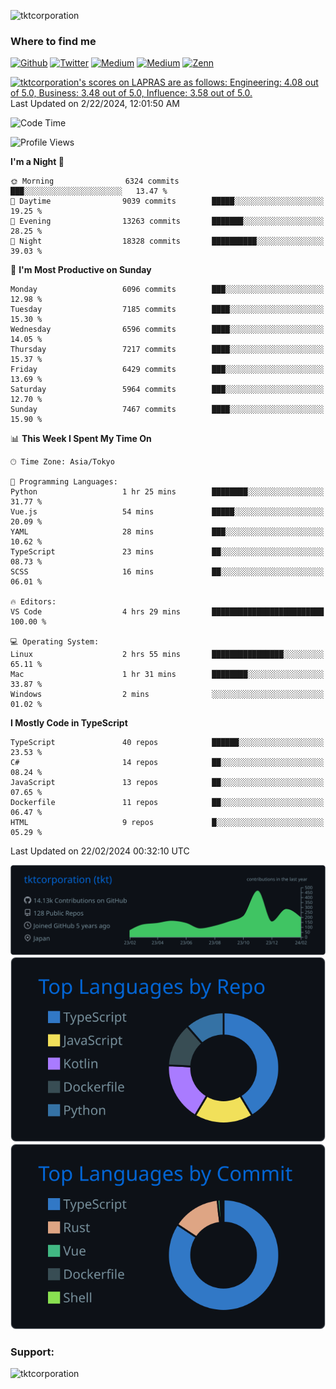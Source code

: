 <p align="left"> <img src="https://komarev.com/ghpvc/?username=tktcorporation&label=Profile%20views&color=0e75b6&style=flat" alt="tktcorporation" /> </p>

<h3>Where to find me</h3>
<p>
<a href="https://github.com/tktcorporation" target="_blank"><img alt="Github" src="https://img.shields.io/badge/GitHub-%2312100E.svg?&style=for-the-badge&logo=Github&logoColor=white" /></a>
<a href="https://twitter.com/tktcorporation" target="_blank"><img alt="Twitter" src="https://img.shields.io/badge/twitter-%231DA1F2.svg?&style=for-the-badge&logo=twitter&logoColor=white" /></a>
<a href="https://www.linkedin.com/in/tktcorporation" target="_blank"><img alt="Medium" src="https://img.shields.io/badge/linkdin-0a66c2.svg?&style=for-the-badge&logo=linkedin&logoColor=white" /></a>
<a href="https://qiita.com/tktcorporation" target="_blank"><img alt="Medium" src="https://img.shields.io/badge/qiita-55C500.svg?&style=for-the-badge&logo=qiita&logoColor=white" /></a>
<a href="https://zenn.dev/tktcorporation" target="_blank"><img alt="Zenn" src="https://img.shields.io/badge/Zenn-3EA8FF.svg?&style=for-the-badge&logo=Zenn&logoColor=white" /></a>
</p>

<!--START_SECTION:lapras-card-->
<p ><a href="https://lapras.com/public/tktcorporation" target="_blank" rel="noopener noreferrer"><img alt="tktcorporation's scores on LAPRAS are as follows: Engineering: 4.08 out of 5.0, Business: 3.48 out of 5.0, Influence: 3.58 out of 5.0." src="https://lapras-card-generator.vercel.app/api/svg?e=4.08&b=3.48&i=3.58&b1=%23232323&b2=%236d6d6d&i1=%23212121&i2=%23818181&l=en" width="300" ></a>  
Last Updated on 2/22/2024, 12:01:50 AM</p>
<!--END_SECTION:lapras-card-->
  
<!--START_SECTION:waka-->
![Code Time](http://img.shields.io/badge/Code%20Time-1%2C402%20hrs%2047%20mins-blue)

![Profile Views](http://img.shields.io/badge/Profile%20Views-3-blue)

**I'm a Night 🦉** 

```text
🌞 Morning                6324 commits        ███░░░░░░░░░░░░░░░░░░░░░░   13.47 % 
🌆 Daytime                9039 commits        █████░░░░░░░░░░░░░░░░░░░░   19.25 % 
🌃 Evening                13263 commits       ███████░░░░░░░░░░░░░░░░░░   28.25 % 
🌙 Night                  18328 commits       ██████████░░░░░░░░░░░░░░░   39.03 % 
```
📅 **I'm Most Productive on Sunday** 

```text
Monday                   6096 commits        ███░░░░░░░░░░░░░░░░░░░░░░   12.98 % 
Tuesday                  7185 commits        ████░░░░░░░░░░░░░░░░░░░░░   15.30 % 
Wednesday                6596 commits        ████░░░░░░░░░░░░░░░░░░░░░   14.05 % 
Thursday                 7217 commits        ████░░░░░░░░░░░░░░░░░░░░░   15.37 % 
Friday                   6429 commits        ███░░░░░░░░░░░░░░░░░░░░░░   13.69 % 
Saturday                 5964 commits        ███░░░░░░░░░░░░░░░░░░░░░░   12.70 % 
Sunday                   7467 commits        ████░░░░░░░░░░░░░░░░░░░░░   15.90 % 
```


📊 **This Week I Spent My Time On** 

```text
🕑︎ Time Zone: Asia/Tokyo

💬 Programming Languages: 
Python                   1 hr 25 mins        ████████░░░░░░░░░░░░░░░░░   31.77 % 
Vue.js                   54 mins             █████░░░░░░░░░░░░░░░░░░░░   20.09 % 
YAML                     28 mins             ███░░░░░░░░░░░░░░░░░░░░░░   10.62 % 
TypeScript               23 mins             ██░░░░░░░░░░░░░░░░░░░░░░░   08.73 % 
SCSS                     16 mins             ██░░░░░░░░░░░░░░░░░░░░░░░   06.01 % 

🔥 Editors: 
VS Code                  4 hrs 29 mins       █████████████████████████   100.00 % 

💻 Operating System: 
Linux                    2 hrs 55 mins       ████████████████░░░░░░░░░   65.11 % 
Mac                      1 hr 31 mins        ████████░░░░░░░░░░░░░░░░░   33.87 % 
Windows                  2 mins              ░░░░░░░░░░░░░░░░░░░░░░░░░   01.02 % 
```

**I Mostly Code in TypeScript** 

```text
TypeScript               40 repos            ██████░░░░░░░░░░░░░░░░░░░   23.53 % 
C#                       14 repos            ██░░░░░░░░░░░░░░░░░░░░░░░   08.24 % 
JavaScript               13 repos            ██░░░░░░░░░░░░░░░░░░░░░░░   07.65 % 
Dockerfile               11 repos            ██░░░░░░░░░░░░░░░░░░░░░░░   06.47 % 
HTML                     9 repos             █░░░░░░░░░░░░░░░░░░░░░░░░   05.29 % 
```




 Last Updated on 22/02/2024 00:32:10 UTC
<!--END_SECTION:waka-->

[![](https://raw.githubusercontent.com/tktcorporation/tktcorporation/master/profile-summary-card-output/github_dark/0-profile-details.svg)](https://github.com/vn7n24fzkq/github-profile-summary-cards)
[![](https://raw.githubusercontent.com/tktcorporation/tktcorporation/master/profile-summary-card-output/github_dark/1-repos-per-language.svg)](https://github.com/vn7n24fzkq/github-profile-summary-cards) [![](https://raw.githubusercontent.com/tktcorporation/tktcorporation/master/profile-summary-card-output/github_dark/2-most-commit-language.svg)](https://github.com/vn7n24fzkq/github-profile-summary-cards)

<h3 align="left">Support:</h3>
<p><a href="https://www.buymeacoffee.com/tktcorporation"> <img align="left" src="https://cdn.buymeacoffee.com/buttons/v2/default-yellow.png" height="50" width="210" alt="tktcorporation" /></a></p><br><br>
